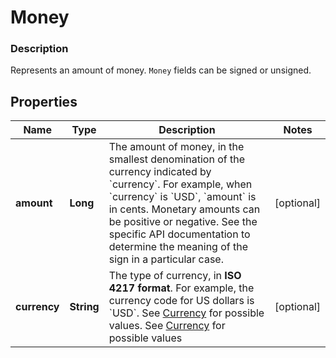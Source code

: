 
# Money

### Description

Represents an amount of money. `Money` fields can be signed or unsigned.

## Properties
Name | Type | Description | Notes
------------ | ------------- | ------------- | -------------
**amount** | **Long** | The amount of money, in the smallest denomination of the currency indicated by &#x60;currency&#x60;. For example, when &#x60;currency&#x60; is &#x60;USD&#x60;, &#x60;amount&#x60; is in cents. Monetary amounts can be positive or negative. See the specific API documentation to determine the meaning of the sign in a particular case. |  [optional]
**currency** | **String** | The type of currency, in __ISO 4217 format__. For example, the currency code for US dollars is &#x60;USD&#x60;.  See [Currency](#type-currency) for possible values. See [Currency](#type-currency) for possible values |  [optional]



